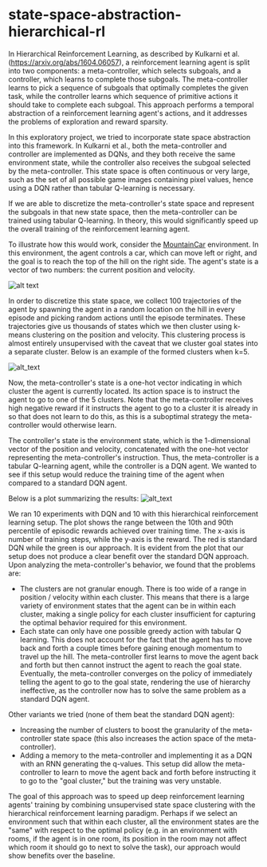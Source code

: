 # state-space-abstraction-hierarchical-rl

In Hierarchical Reinforcement Learning, as described by Kulkarni et al. (https://arxiv.org/abs/1604.06057), a reinforcement learning agent is split into two components: a meta-controller, which selects subgoals, and a controller, which learns to complete those subgoals. The meta-controller learns to pick a sequence of subgoals that optimally completes the given task, while the controller learns which sequence of primitive actions it should take to complete each subgoal. This approach performs a temporal abstraction of a reinforcement learning agent's actions, and it addresses the problems of exploration and reward sparsity.

In this exploratory project, we tried to incorporate state space abstraction into this framework. In Kulkarni et al., both the meta-controller and controller are implemented as DQNs, and they both receive the same environment state, while the controller also receives the subgoal selected by the meta-controller. This state space is often continuous or very large, such as the set of all possible game images containing pixel values, hence using a DQN rather than tabular Q-learning is necessary.

If we are able to discretize the meta-controller's state space and represent the subgoals in that new state space, then the meta-controller can be trained using tabular Q-learning. In theory, this would significantly speed up the overall training of the reinforcement learning agent. 

To illustrate how this would work, consider the [MountainCar](https://github.com/openai/gym/wiki/MountainCar-v0) environment. In this environment, the agent controls a car, which can move left or right, and the goal is to reach the top of the hill on the right side. The agent's state is a vector of two numbers: the current position and velocity.

![alt text](https://cdn-images-1.medium.com/max/1600/1*nbCSvWmyS_BUDz_WAJyKUw.gif)

In order to discretize this state space, we collect 100 trajectories of the agent by spawning the agent in a random location on the hill in every episode and picking random actions until the episode terminates. These trajectories give us thousands of states which we then cluster using k-means clustering on the position and velocity. This clustering process is almost entirely unsupervised with the caveat that we cluster goal states into a separate cluster. Below is an example of the formed clusters when k=5.

![alt_text](https://github.com/skumar9876/state-space-abstraction-hierarchical-rl/blob/master/clusters/Clusters.png)

Now, the meta-controller's state is a one-hot vector indicating in which cluster the agent is currently located. Its action space is to instruct the agent to go to one of the 5 clusters. Note that the meta-controller receives high negative reward if it instructs the agent to go to a cluster it is already in so that does not learn to do this, as this is a suboptimal strategy the meta-controller would otherwise learn. 

The controller's state is the environment state, which is the 1-dimensional vector of the position and velocity, concatenated with the one-hot vector representing the meta-controller's instruction. Thus, the meta-controller is a tabular Q-learning agent, while the controller is a DQN agent. We wanted to see if this setup would reduce the training time of the agent when compared to a standard DQN agent.

Below is a plot summarizing the results:
![alt_text](https://github.com/skumar9876/state-space-abstraction-hierarchical-rl/blob/master/results/plot.png)

We ran 10 experiments with DQN and 10 with this hierarchical reinforcement learning setup. The plot shows the range between the 10th and 90th percentile of episodic rewards achieved over training time. The x-axis is number of training steps, while the y-axis is the reward. The red is standard DQN while the green is our approach. It is evident from the plot that our setup does not produce a clear benefit over the standard DQN approach. Upon analyzing the meta-controller's behavior, we found that the problems are:
- The clusters are not granular enough. There is too wide of a range in position / velocity within each cluster. This means that there is a large variety of environment states that the agent can be in within each cluster, making a single policy for each cluster insufficient for capturing the optimal behavior required for this environment.
- Each state can only have one possible greedy action with tabular Q learning. This does not account for the fact that the agent has to move back and forth a couple times before gaining enough momentum to travel up the hill. The meta-controller first learns to move the agent back and forth but then cannot instruct the agent to reach the goal state. Eventually, the meta-controller converges on the policy of immediately telling the agent to go to the goal state, rendering the use of hierarchy ineffective, as the controller now has to solve the same problem as a standard DQN agent. 

Other variants we tried (none of them beat the standard DQN agent):
- Increasing the number of clusters to boost the granularity of the meta-controller state space (this also increases the action space of the meta-controller).
- Adding a memory to the meta-controller and implementing it as a DQN with an RNN generating the q-values. This setup did allow the meta-controller to learn to move the agent back and forth before instructing it to go to the "goal cluster," but the training was very unstable.

The goal of this approach was to speed up deep reinforcement learning agents' training by combining unsupervised state space clustering with the hierarchical reinforcement learning paradigm. Perhaps if we select an environment such that within each cluster, all the environment states are the "same" with respect to the optimal policy (e.g. in an environment with rooms, if the agent is in one room, its position in the room may not affect which room it should go to next to solve the task), our approach would show benefits over the baseline.
